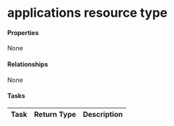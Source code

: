 # applications resource type



#### Properties
None

#### Relationships
None


#### Tasks

| Task		   | Return Type	|Description|
|:---------------|:--------|:----------|
